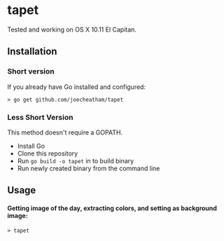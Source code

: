 tapet
=========
Tested and working on OS X 10.11 El Capitan.

## Installation

### Short version

If you already have Go installed and configured:

```> go get github.com/joecheatham/tapet```

### Less Short Version

This method doesn't require a GOPATH.

- Install Go
- Clone this repository
- Run `go build -o tapet` in to build binary
- Run newly created binary from the command line

## Usage

#### Getting image of the day, extracting colors, and setting as background image:
`> tapet`
